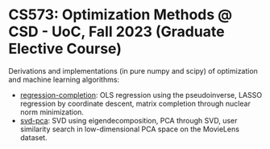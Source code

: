 # CS573: Optimization Methods @ CSD - UoC, Fall 2023 (Graduate Elective Course)

Derivations and implementations (in pure numpy and scipy) of optimization and machine learning algorithms:

- [regression-completion](regression-completion/hy573-ex2.ipynb): OLS regression using the pseudoinverse, LASSO regression by coordinate descent, matrix completion through nuclear norm minimization.
- [svd-pca](svd-pca/hy573-ex1.ipynb): SVD using eigendecomposition, PCA through SVD, user similarity search in low-dimensional PCA space on the MovieLens dataset.
